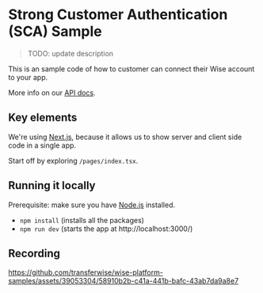 # Strong Customer Authentication (SCA) Sample 

> TODO: update description

This is an sample code of how to customer can connect their Wise account to your app.

More info on our [API docs](https://docs.wise.com/api-docs/features/authentication-access).

## Key elements

We're using [Next.js](https://nextjs.org/), because it allows us to show server and client side code in a single app.

Start off by exploring `/pages/index.tsx`.

## Running it locally

Prerequisite: make sure you have [Node.js](https://nodejs.org/en) installed.
- `npm install` (installs all the packages)
- `npm run dev` (starts the app at http://localhost:3000/)

## Recording

https://github.com/transferwise/wise-platform-samples/assets/39053304/58910b2b-c41a-441b-bafc-43ab7da9a8e7

